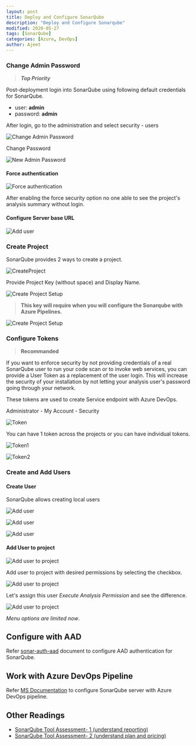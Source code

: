 ```yaml
---
layout: post
title: Deploy and Configure SonarQube
description: "Deploy and Configure Sonarqube"
modified: 2020-05-27
tags: [SonarQube]
categories: [Azure, DevOps]
author: Ajeet
---
```


### Change Admin Password

> ***Top Priority***

Post-deployment login into SonarQube using following default credentials for SonarQube.
  
- user:  **admin**
- password: **admin**

After login, go to the administration and select security - users

![Change Admin Password](/images/posts/sq/chgpwd.JPG)

Change Password

![New Admin Password](/images/posts/sq/newadminpwd.JPG)

#### Force authentication

![Force authentication](/images/posts/sq/forcesecurity.JPG)

After enabling the force security option no one able to see the project's analysis summary without login.

#### Configure Server base URL

![Add user](/images/posts/sq/serverbaseurl.JPG)

### Create Project

SonarQube provides 2 ways to create a project.

![CreateProject](/images/posts/sq/crtprj.JPG)

Provide Project Key (without space) and Display Name. 

![Create Project Setup](/images/posts/sq/prjsetup.JPG)

> **This key will require when you will configure the Sonarqube with Azure Pipelines.**

![Create Project Setup](/images/posts/sq/project.JPG)

### Configure Tokens

> **Recommanded**

If you want to enforce security by not providing credentials of a real SonarQube user to run your code scan or to invoke web services, you can provide a User Token as a replacement of the user login. This will increase the security of your installation by not letting your analysis user's password going through your network.

These tokens are used to create Service endpoint with Azure DevOps.

Administrator - My Account - Security

![Token](/images/posts/sq/demotoken.JPG)

You can have 1 token across the projects or you can have individual tokens. 


![Token1](/images/posts/sq/token1.JPG)


![Token2](/images/posts/sq/token2.JPG)

### Create and Add Users

#### Create User

SonarQube allows creating local users

![Add user](/images/posts/sq/crtuser1.JPG)

![Add user](/images/posts/sq/crtuser2.JPG)

![Add user](/images/posts/sq/crtuser3.JPG)

#### Add User to project

![Add user to project](/images/posts/sq/adduser1.JPG)

Add user to project with desired permissions by selecting the checkbox.

![Add user to project](/images/posts/sq/adduser2.JPG)

Let's assign this user *Execute Analysis Permission* and see the difference.

![Add user to project](/images/posts/sq/adduser4.JPG)

*Menu options are limited now*.

## Configure with AAD

Refer [sonar-auth-aad](https://github.com/hkamel/sonar-auth-aad/wiki/Setup) document to configure AAD authentication for SonarQube.

## Work with Azure DevOps Pipeline

Refer [MS Documentation](https://docs.sonarqube.org/latest/analysis/scan/sonarscanner-for-azure-devops/) to configure SonarQube server with Azure DevOps pipeline.

## Other Readings

* [SonarQube Tool Assessment- 1 (understand reporting)](http://www.azure365.co.in/devops/3PDevOps-4)
* [SonarQube Tool Assessment- 2 (understand plan and pricing)](http://www.azure365.co.in/devops/3PDevOps-5)
